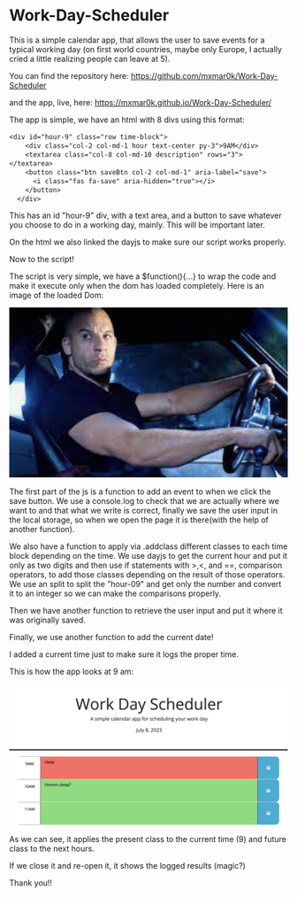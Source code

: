 # Work-Day-Scheduler
This is a simple calendar app, that allows the user to save events for a typical working day (on first world countries, maybe only Europe, I actually cried a little realizing people can leave at 5).

You can find the repository here: https://github.com/mxmar0k/Work-Day-Scheduler

and the app, live, here: https://mxmar0k.github.io/Work-Day-Scheduler/ 

The app is simple, we have an html with 8 divs using this format:

    <div id="hour-9" class="row time-block">
        <div class="col-2 col-md-1 hour text-center py-3">9AM</div>
        <textarea class="col-8 col-md-10 description" rows="3"> </textarea>
        <button class="btn saveBtn col-2 col-md-1" aria-label="save">
          <i class="fas fa-save" aria-hidden="true"></i>
        </button>
      </div>

This has an id "hour-9" div, with a text area, and a button to save whatever you choose to do in a working day, mainly. This will be important later.

On the html we also linked the dayjs to make sure our script works properly.

Now to the script!

The script is very simple, we have a $function(){...} to wrap the code and make it execute only when the dom has loaded completely. Here is an image of the loaded Dom:

![Alt text](<Captura de pantalla 2023-07-08 a la(s) 9.15.51.png>)


The first part of the js is a function to add an event to when we click the save button. We use a console.log to check that we are actually where we want to and that what we write is correct, finally we save the user input in the local storage, so when we open the page it is there(with the help of another function).

We also have a function to apply via .addclass different classes to each time block depending on the time. We use dayjs to get the current hour and put it only as two digits and then use if statements with >,<, and ==, comparison operators, to add those classes depending on the result of those operators. We use an split to split the "hour-09" and get only the number and convert it to an integer so we can make the comparisons properly.

Then we have another function to retrieve the user input and put it where it was originally saved.

Finally, we use another function to add the current date!

I added a current time just to make sure it logs the proper time.

This is how the app looks at 9 am:

![Alt text](<Captura de pantalla 2023-07-08 a la(s) 9.30.03.png>)

As we can see, it applies the present class to the current time (9) and future class to the next hours.

If we close it and re-open it, it shows the logged results (magic?)

Thank you!!
















